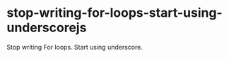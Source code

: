 stop-writing-for-loops-start-using-underscorejs
===============================================

Stop writing For loops. Start using underscore.
